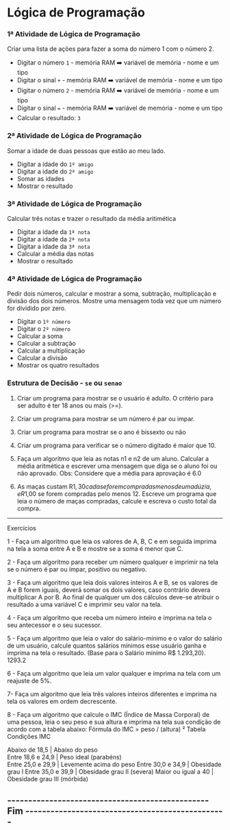 # Lógica de Programação

### **1ª Atividade de Lógica de Programação**

Criar uma lista de ações para fazer a soma do número 1 com o número 2.

- Digitar o número `1` - memória RAM ➡️ variável de memória - nome e um tipo
- Digitar o sinal `+` - memória RAM ➡️ variável de memória - nome e um tipo
- Digitar o número `2` - memória RAM ➡️ variável de memória - nome e um tipo
- Digitar o sinal `=` - memória RAM ➡️ variável de memória - nome e um tipo
- Calcular o resultado: `3`

### **2ª Atividade de Lógica de Programação**

Somar a idade de duas pessoas que estão ao meu lado.

- Digitar a idade do `1º amigo`
- Digitar a idade do `2º amigo`
- Somar as idades
- Mostrar o resultado

### **3ª Atividade de Lógica de Programação**

Calcular três notas e trazer o resultado da média aritimética

- Digitar a idade da `1ª nota`
- Digitar a idade da `2ª nota`
- Digitar a idade da `3ª nota`
- Calcular a média das notas
- Mostrar o resultado

### **4ª Atividade de Lógica de Programação**

Pedir dois números, calcular e mostrar a soma, subtração, multiplicação e divisão dos dois números. Mostre uma mensagem toda vez que um número for dividido por zero.

- Digitar o `1º número`
- Digitar o `2º número`
- Calcular a soma
- Calcular a subtração
- Calcular a multiplicação
- Calcular a divisão
- Mostrar os quatro resultados

### Estrutura de Decisão - `se` ou `senao`

1. Criar um programa para mostrar se o usuário é adulto. O critério para ser adulto é ter 18 anos ou mais (>=).

2. Criar um programa para mostrar se um número é par ou impar.

3. Criar um programa para mostrar se o ano é bissexto ou não

4. Criar um programa para verificar se o número digitado é maior que 10.

5. Faça um algoritmo que leia as notas n1 e n2 de um aluno. Calcular a média aritmética e escrever uma mensagem que diga se o aluno foi ou não aprovado. Obs: Considere que a média para aprovação é 6.0

6. As maças custam R$1,30 cada se forem compradas menos de uma dúzia, e R$1,00 se forem compradas pelo menos 12. Escreve um programa que leia o número de maças compradas, calcule e escreva o custo total da compra. 

---

Exercícios 

1 - Faça um algoritmo que leia os valores de A, B, C e em seguida imprima na tela a soma entre A e B e mostre se a soma é menor que C.

2 - Faça um algoritmo para receber um número qualquer e imprimir na tela se o número é par ou ímpar, positivo ou negativo.

3 - Faça um algoritmo que leia dois valores inteiros A e B, se os valores de A e B forem iguais, deverá somar os dois valores, caso contrário devera multiplicar A por B. Ao final de qualquer um dos cálculos deve-se atribuir o resultado a uma variável C e imprimir seu valor na tela.

4 - Faça um algoritmo que receba um número inteiro e imprima na tela o seu antecessor e o seu sucessor.

5 - Faça um algoritmo que leia o valor do salário-mínimo e o valor do salário de um usuário, calcule quantos salários mínimos esse usuário ganha e imprima na tela o resultado. (Base para o Salário mínimo R$ 1.293,20).     1293.2

6 - Faça um algoritmo que leia um valor qualquer e imprima na tela com um reajuste de 5%.

7- Faça um algoritmo que leia três valores inteiros diferentes e imprima na tela os valores em ordem decrescente.

8 - Faça um algoritmo que calcule o IMC (Índice de Massa Corporal) de uma pessoa, leia o seu peso e sua altura e imprima na tela sua condição 
de acordo com a tabela abaixo:
Fórmula do IMC = peso / (altura) ²
Tabela Condições IMC
  
 Abaixo de 18,5   | Abaixo do peso          
 Entre 18,6 e 24,9 | Peso ideal (parabéns)  
 Entre 25,0 e 29,9 | Levemente acima do peso
 Entre 30,0 e 34,9 | Obesidade grau I 
 Entre 35,0 e 39,9 | Obesidade grau II (severa)
 Maior ou igual a 40 | Obesidade grau III (mórbida)

## **------------------------------------------------ Fim ------------------------------------------------**

